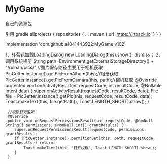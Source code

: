 # MyGame
自己的资源包


引用 gradle
allprojects {
    repositories {
       ...
        maven { url 'https://jitpack.io' }
    }
}


 implementation 'com.github.a1041443922:MyGame:v102'
 
1、转菊花加载LoadingDialog
    new LoadingDialog(this).show(); dismiss；
2、调用系统相册
     String path=Environment.getExternalStorageDirectory() + "/ruihan/pics/";//图片保存路径主要用于相机获取
     PicGetter.instance().getPicFromAlbum(this);//相册获取
     PicGetter.instance().getPicFromCamara(this, path);//相机获取
     @Override
     protected void onActivityResult(int requestCode, int resultCode, @Nullable Intent data) {
        super.onActivityResult(requestCode, resultCode, data);
        File file = PicGetter.instance().getPic(this, requestCode, resultCode, data);
        Toast.makeText(this, file.getPath(), Toast.LENGTH_SHORT).show();
     }

     //权限获取监听
     @Override
     public void onRequestPermissionsResult(int requestCode, @NonNull String[] permissions, @NonNull int[] grantResults) {
        super.onRequestPermissionsResult(requestCode, permissions, grantResults);
        if (PicGetter.instance().permitionSet(this, path, requestCode, grantResults)) return;
            Toast.makeText(this, "打开权限", Toast.LENGTH_SHORT).show();
        }
     }
